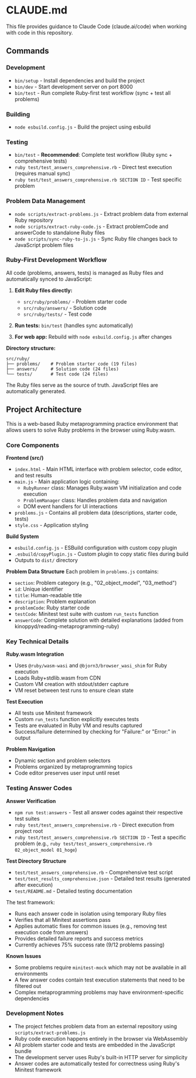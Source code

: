 # CLAUDE.md

This file provides guidance to Claude Code (claude.ai/code) when working with code in this repository.

## Commands

### Development
- `bin/setup` - Install dependencies and build the project
- `bin/dev` - Start development server on port 8000
- `bin/test` - Run complete Ruby-first test workflow (sync + test all problems)

### Building
- `node esbuild.config.js` - Build the project using esbuild

### Testing
- `bin/test` - **Recommended**: Complete test workflow (Ruby sync + comprehensive tests)
- `ruby test/test_answers_comprehensive.rb` - Direct test execution (requires manual sync)
- `ruby test/test_answers_comprehensive.rb SECTION ID` - Test specific problem

### Problem Data Management
- `node scripts/extract-problems.js` - Extract problem data from external Ruby repository
- `node scripts/extract-ruby-code.js` - Extract problemCode and answerCode to standalone Ruby files
- `node scripts/sync-ruby-to-js.js` - Sync Ruby file changes back to JavaScript problem files

### Ruby-First Development Workflow
All code (problems, answers, tests) is managed as Ruby files and automatically synced to JavaScript:

1. **Edit Ruby files directly:**
   - `src/ruby/problems/` - Problem starter code
   - `src/ruby/answers/` - Solution code  
   - `src/ruby/tests/` - Test code

2. **Run tests:** `bin/test` (handles sync automatically)

3. **For web app:** Rebuild with `node esbuild.config.js` after changes

**Directory structure:**
```
src/ruby/
├── problems/    # Problem starter code (19 files)
├── answers/     # Solution code (24 files)
└── tests/       # Test code (24 files)
```

The Ruby files serve as the source of truth. JavaScript files are automatically generated.

## Project Architecture

This is a web-based Ruby metaprogramming practice environment that allows users to solve Ruby problems in the browser using Ruby.wasm.

### Core Components

**Frontend (src/)**
- `index.html` - Main HTML interface with problem selector, code editor, and test results
- `main.js` - Main application logic containing:
  - `RubyRunner` class: Manages Ruby.wasm VM initialization and code execution
  - `ProblemManager` class: Handles problem data and navigation
  - DOM event handlers for UI interactions
- `problems.js` - Contains all problem data (descriptions, starter code, tests)
- `style.css` - Application styling

**Build System**
- `esbuild.config.js` - ESBuild configuration with custom copy plugin
- `.esbuild/copyPlugin.js` - Custom plugin to copy static files during build
- Outputs to `dist/` directory

**Problem Data Structure**
Each problem in `problems.js` contains:
- `section`: Problem category (e.g., "02_object_model", "03_method")
- `id`: Unique identifier
- `title`: Human-readable title
- `description`: Problem explanation
- `problemCode`: Ruby starter code
- `testCode`: Minitest test suite with custom `run_tests` function
- `answerCode`: Complete solution with detailed explanations (added from kinoppyd/reading-metaprogramming-ruby)

### Key Technical Details

**Ruby.wasm Integration**
- Uses `@ruby/wasm-wasi` and `@bjorn3/browser_wasi_shim` for Ruby execution
- Loads Ruby+stdlib.wasm from CDN
- Custom VM creation with stdout/stderr capture
- VM reset between test runs to ensure clean state

**Test Execution**
- All tests use Minitest framework
- Custom `run_tests` function explicitly executes tests
- Tests are evaluated in Ruby VM and results captured
- Success/failure determined by checking for "Failure:" or "Error:" in output

**Problem Navigation**
- Dynamic section and problem selectors
- Problems organized by metaprogramming topics
- Code editor preserves user input until reset

### Testing Answer Codes

**Answer Verification**
- `npm run test:answers` - Test all answer codes against their respective test suites
- `ruby test/test_answers_comprehensive.rb` - Direct execution from project root
- `ruby test/test_answers_comprehensive.rb SECTION ID` - Test a specific problem (e.g., `ruby test/test_answers_comprehensive.rb 02_object_model 01_hoge`)

**Test Directory Structure**
- `test/test_answers_comprehensive.rb` - Comprehensive test script
- `test/test_results_comprehensive.json` - Detailed test results (generated after execution)
- `test/README.md` - Detailed testing documentation

The test framework:
- Runs each answer code in isolation using temporary Ruby files
- Verifies that all Minitest assertions pass
- Applies automatic fixes for common issues (e.g., removing test execution code from answers)
- Provides detailed failure reports and success metrics
- Currently achieves 75% success rate (9/12 problems passing)

**Known Issues**
- Some problems require `minitest-mock` which may not be available in all environments
- A few answer codes contain test execution statements that need to be filtered out
- Complex metaprogramming problems may have environment-specific dependencies

### Development Notes

- The project fetches problem data from an external repository using `scripts/extract-problems.js`
- Ruby code execution happens entirely in the browser via WebAssembly
- All problem starter code and tests are embedded in the JavaScript bundle
- The development server uses Ruby's built-in HTTP server for simplicity
- Answer codes are automatically tested for correctness using Ruby's Minitest framework